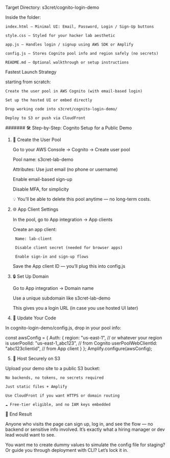 Target Directory: s3cret/cognito-login-demo

Inside the folder:

    index.html – Minimal UI: Email, Password, Login / Sign-Up buttons

    style.css – Styled for your hacker lab aesthetic

    app.js – Handles login / signup using AWS SDK or Amplify

    config.js – Stores Cognito pool info and region safely (no secrets)

    README.md – Optional walkthrough or setup instructions

Fastest Launch Strategy

starting from scratch:

    Create the user pool in AWS Cognito (with email-based login)

    Set up the hosted UI or embed directly

    Drop working code into s3cret/cognito-login-demo/

    Deploy to S3 or push via CloudFront

 #######
 🛠️ Step-by-Step: Cognito Setup for a Public Demo
1. 🧰 Create the User Pool

    Go to your AWS Console → Cognito → Create user pool

    Pool name: s3cret-lab-demo

    Attributes: Use just email (no phone or username)

    Enable email-based sign-up

    Disable MFA, for simplicity

    💡 You'll be able to delete this pool anytime — no long-term costs.

2. 🌐 App Client Settings

    In the pool, go to App integration → App clients

    Create an app client:

        Name: lab-client

        Disable client secret (needed for browser apps)

        Enable sign-in and sign-up flows

    Save the App client ID — you’ll plug this into config.js

3. 🔒 Set Up Domain

    Go to App integration → Domain name

    Use a unique subdomain like s3cret-lab-demo

    This gives you a login URL (in case you use hosted UI later)

4. 🧬 Update Your Code

In cognito-login-demo/config.js, drop in your pool info:

const awsConfig = {
  Auth: {
    region: "us-east-1", // or whatever your region is
    userPoolId: "us-east-1_abc123",         // from Cognito
    userPoolWebClientId: "abc123clientid",  // from App client
  }
};
Amplify.configure(awsConfig);

5. 🚀 Host Securely on S3

Upload your demo site to a public S3 bucket:

    No backends, no tokens, no secrets required

    Just static files + Amplify

    Use CloudFront if you want HTTPS or domain routing

    ☁️ Free-tier eligible, and no IAM keys embedded

🎯 End Result

Anyone who visits the page can sign up, log in, and see the flow — no backend or sensitive info involved. It’s exactly what a hiring manager or dev lead would want to see.

You want me to create dummy values to simulate the config file for staging? Or guide you through deployment with CLI? Let’s lock it in.
